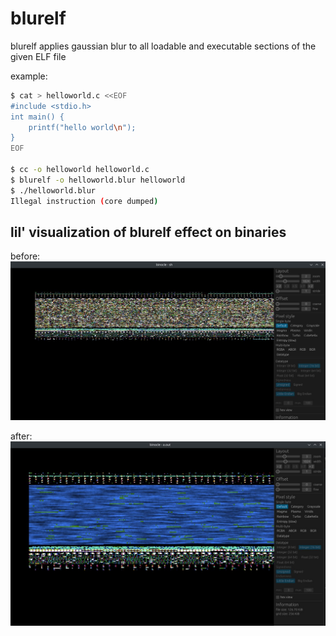 # blurelf
blurelf applies gaussian blur to all loadable and executable sections of the given ELF file

example:

```sh
$ cat > helloworld.c <<EOF
#include <stdio.h>
int main() {
	printf("hello world\n");
}
EOF

$ cc -o helloworld helloworld.c
$ blurelf -o helloworld.blur helloworld
$ ./helloworld.blur
Illegal instruction (core dumped)
```

## lil' visualization of blurelf effect on binaries

before: 
![bin sh](sh.jpg "/bin/sh")

after:
![bin sh blur](sh_blured.jpg "sh.blur")